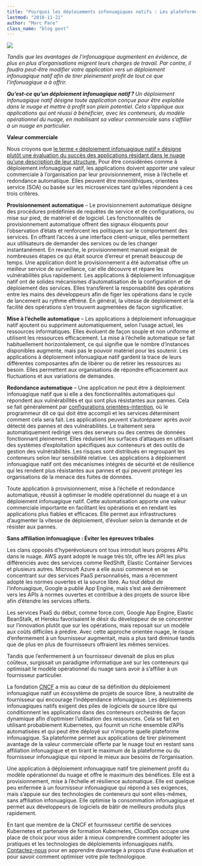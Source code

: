 ```yaml
---
title: "Pourquoi les déploiements infonuagiques natifs : Les plateformes et l’automatisation sans affiliation infonuagique sont les moteurs de la valeur commerciale."
lastmod: "2018-11-21"
author: "Marc Pare"
class_name: "blog post"
---
```


<img src="/images/blog/post/CloudNative-2.png" class="main-blog-image">

<p><em>Tandis que les avantages de l’infonuagique augmentent en évidence, de plus en plus d’organisations migrent leurs charges de travail. Par contre, il faudra peut-être modifier votre application vers un déploiement infonuagique natif afin de tirer pleinement profit de tout ce que l’infonuagique a à offrir.</em></p><p><strong><em>Qu’est-ce qu’un déploiement infonuagique natif ? </em></strong><em>Un déploiement infonuagique natif désigne toute application conçue pour être exploitée dans le nuage et mettre à profit son plein potentiel. Cela s’applique aux applications qui ont réussi à bénéficier, avec les conteneurs, du modèle opérationnel du nuage, en mobilisant sa valeur commerciale sans s’affilier à un nuage en particulier. </em></p><p><strong>Valeur commerciale</strong></p><p>Nous croyons que <a href="https://thenewstack.io/redefining-cloud-native-to-focus-on-business-value/">le terme « déploiement infonuagique natif » désigne plutôt une évaluation du succès des applications résidant dans le nuage qu’une description de leur structure.</a> Pour être considérées comme à déploiement infonuagique natif, les applications doivent apporter une valeur commerciale à l’organisation par leur provisionnement, mise à l’échelle et redondance automatique. Elles peuvent être monolithiques, orientées service (SOA) ou basée sur les microservices tant qu’elles répondent à ces trois critères.</p><p><strong>Provisionnement automatique</strong> – Le provisionnement automatique désigne des procédures prédéfinies de requêtes de service et de configurations, ou mise sur pied, de matériel et de logiciel. Les fonctionnalités de provisionnement automatique offrent des signaux éloquents pour l’observation d’états et renforcent les politiques sur le comportement des services. En offrant l’accès à une interface client-unique, elles permettent aux utilisateurs de demander des services ou de les changer instantanément. En revanche, le provisionnement manuel exigeait de nombreuses étapes ce qui était source d’erreur et prenait beaucoup de temps. Une application dont le provisionnement a été automatisé offre un meilleur service de surveillance, car elle découvre et répare les vulnérabilités plus rapidement. Les applications à déploiement infonuagique natif ont de solides mécanismes d’automatisation de la configuration et de déploiement des services. Elles transfèrent la responsabilité des opérations entre les mains des développeurs afin de figer les opérations dans le cycle de lancement au rythme effréné. En général, la vitesse de déploiement et la facilité des opérations s’en trouvent augmentées de façon significative.</p><p><strong>Mise à l’échelle automatique</strong> – Les applications à déploiement infonuagique natif ajoutent ou suppriment automatiquement, selon l’usage actuel, les ressources informatiques. Elles évoluent de façon souple et non uniforme et utilisent les ressources efficacement. La mise à l’échelle automatique se fait habituellement horizontalement, ce qui signifie que le nombre d’instances disponibles augmente, mais pas le pouvoir matériel pour les soutenir. Les applications à déploiement infonuagique natif gardent la trace de leurs différentes composantes afin de libérer ou de retirer les ressources au besoin. Elles permettent aux organisations de répondre efficacement aux fluctuations et aux variations de demandes.</p><p><strong>Redondance automatique</strong> – Une application ne peut être à déploiement infonuagique natif que si elle a des fonctionnalités automatiques qui répondent aux vulnérabilités et qui sont plus résistantes aux pannes. Cela se fait généralement par <a href="https://techcrunch.com/2017/11/20/managing-software-complexity-through-intent-based-programming/">configurations orientées-intention</a>, où le programmeur dit ce qui doit être accompli et les services déterminent comment cela sera fait. Les applications peuvent s’autoréparer après avoir détecté des pannes et des vulnérabilités. Le traitement sera automatiquement redirigé vers des serveurs ou des centres de données fonctionnant pleinement. Elles réduisent les surfaces d’attaques en utilisant des systèmes d’exploitation spécifiques aux conteneurs et des outils de gestion des vulnérabilités. Les risques sont distribués en regroupant les conteneurs selon leur sensibilité relative. Les applications à déploiement infonuagique natif ont des mécanismes intégrés de sécurité et de résilience qui les rendent plus résistantes aux pannes et qui peuvent protéger les organisations de la menace des fuites de données.</p><p>Toute application à provisionnement, mise à l’échelle et redondance automatique, réussit à optimiser le modèle opérationnel du nuage et a un déploiement infonuagique natif. Cette automatisation apporte une valeur commerciale importante en facilitant les opérations et en rendant les applications plus fiables et efficaces. Elle permet aux infrastructures d’augmenter la vitesse de déploiement, d’évoluer selon la demande et de résister aux pannes.</p><p><strong>Sans affiliation infonuagique&nbsp;: Éviter les épreuves tribales</strong></p><p>Les clans opposés d’hyperévolueurs ont tous introduit leurs propres APIs dans le nuage. AWS ayant adopté le nuage très tôt, offre les API les plus différenciés avec des services comme RedShift, Elastic Container Services et plusieurs autres. Microsoft Azure a elle aussi commencé en se concentrant sur des services PaaS personnalisés, mais a récemment adopté les normes ouvertes et la source libre. Au tout début de l’infonuagique, Google a publié App Engine, mais s’est axé dernièrement vers les APIs à normes ouvertes et contribue à des projets de source libre afin d’étendre les services offerts.</p><p>Les services PaaS du début, comme force.com, Google App Engine, Elastic BeanStalk, et Heroku favorisaient le désir du développeur de se concentrer sur l’innovation plutôt que sur les opérations, mais reposait sur un modèle aux coûts difficiles à prédire. Avec cette approche orientée nuage, le risque d’enfermement à un fournisseur augmentait, mais a plus tard diminué tandis que de plus en plus de fournisseurs offraient les mêmes services.</p><p>Tandis que l’enfermement à un fournisseur devenait de plus en plus coûteux, surgissait un paradigme informatique axé sur les conteneurs qui optimisait le modèle opérationnel du nuage sans avoir à s’affilier à un fournisseur particulier.</p><p>La fondation <a href="https://www.cncf.io/">CNCF</a> a mis au cœur de sa définition du déploiement infonuagique natif un écosystème de projets de source libre, à neutralité de fournisseur qui encourage l’indépendance infonuagique. Les déploiements infonuagiques natifs exigent des piles de logiciels de source libre qui conditionnent les applications dans des conteneurs orchestrés de façon dynamique afin d’optimiser l’utilisation des ressources. Cela se fait en utilisant probablement Kubernetes, qui fournit un riche ensemble d’APIs automatisées et qui peut être déployé sur n’importe quelle plateforme infonuagique. Sa plateforme permet aux applications de tirer pleinement avantage de la valeur commerciale offerte par le nuage tout en restant sans affiliation infonuagique et en tirant le maximum de la plateforme ou du fournisseur infonuagique qui répond le mieux aux besoins de l’organisation.</p><p>Une application à déploiement infonuagique natif tire pleinement profit du modèle opérationnel du nuage et offre le maximum des bénéfices. Elle est à provisionnement, mise à l’échelle et résilience automatique. Elle est quelque peu enfermée à un fournisseur infonuagique qui répond à ses exigences, mais s’appuie sur des technologies de conteneurs qui sont elles-mêmes, sans affiliation infonuagique. Elle optimise la consommation infonuagique et permet aux développeurs de logiciels de bâtir de meilleurs produits plus rapidement.</p><p>En tant que membre de la CNCF et fournisseur certifié de services Kubernetes et partenaire de formation Kubernetes, CloudOps occupe une place de choix pour vous aider à mieux comprendre comment adopter les pratiques et les technologies de déploiements infonuagiques natifs. <a href="mailto: info@cloudops.com">Contactez-nous</a> pour en apprendre davantage à propos d’une évaluation et pour savoir comment optimiser votre pile technologique.</p>